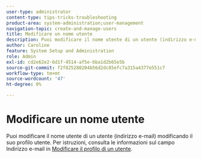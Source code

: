 ```yaml
---
user-type: administrator
content-type: tips-tricks-troubleshooting
product-area: system-administration;user-management
navigation-topic: create-and-manage-users
title: Modificare un nome utente
description: Puoi modificare il nome utente di un utente (indirizzo e-mail) modificando il suo profilo utente.
author: Caroline
feature: System Setup and Administration
role: Admin
exl-id: cd2e62e2-6d1f-4514-af5e-6ba1d2b65e5b
source-git-commit: f2f825280204b56d2dc85efc7a315a4377e551c7
workflow-type: tm+mt
source-wordcount: '47'
ht-degree: 0%

---
```


# Modificare un nome utente

Puoi modificare il nome utente di un utente (indirizzo e-mail) modificando il suo profilo utente. Per istruzioni, consulta le informazioni sul campo Indirizzo e-mail in [Modificare il profilo di un utente](../../../administration-and-setup/add-users/create-and-manage-users/edit-a-users-profile.md).
